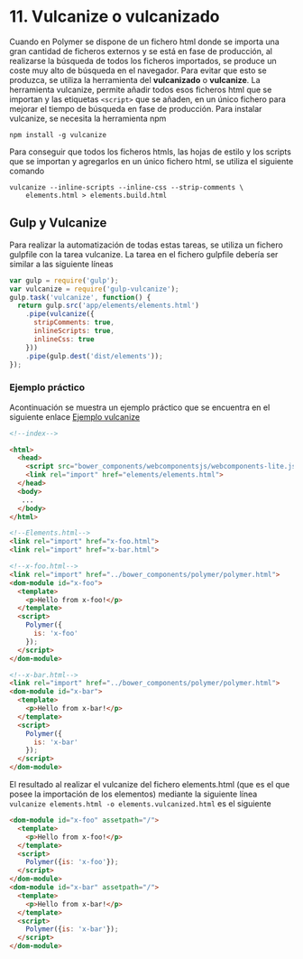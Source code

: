 # 11. Vulcanize o vulcanizado

Cuando en Polymer se dispone de un fichero html donde se importa una gran cantidad de ficheros externos y se está en fase de producción, al realizarse la búsqueda de todos los ficheros importados, se produce un coste muy alto de búsqueda en el navegador. Para evitar que esto se produzca, se utiliza la herramienta del **vulcanizado** o **vulcanize**.
La herramienta vulcanize, permite añadir todos esos ficheros html que se importan y las etiquetas `<script>` que se añaden, en un único fichero para mejorar el tiempo de búsqueda en fase de producción.
Para instalar vulcanize, se necesita la herramienta npm

`npm install -g vulcanize`

Para conseguir que todos los ficheros htmls, las hojas de estilo y los scripts que se importan y agregarlos en un único fichero html, se utiliza el siguiente comando

```console
vulcanize --inline-scripts --inline-css --strip-comments \
    elements.html > elements.build.html
```

## Gulp y Vulcanize

Para realizar la automatización de todas estas tareas, se utiliza un fichero gulpfile con la tarea vulcanize. La tarea en el fichero gulpfile debería ser similar a las siguiente líneas

```javascript
var gulp = require('gulp');
var vulcanize = require('gulp-vulcanize');
gulp.task('vulcanize', function() {
  return gulp.src('app/elements/elements.html')
    .pipe(vulcanize({
      stripComments: true,
      inlineScripts: true,
      inlineCss: true
    }))
    .pipe(gulp.dest('dist/elements'));
});
```

### Ejemplo práctico

Acontinuación se muestra un ejemplo práctico que se encuentra en el siguiente enlace [Ejemplo vulcanize](https://www.polymer-project.org/1.0/docs/tools/optimize-for-production#gulp)

```html
<!--index-->

<html>
  <head>
    <script src="bower_components/webcomponentsjs/webcomponents-lite.js"></script>
    <link rel="import" href="elements/elements.html">
  </head>
  <body>
   ...
  </body>
</html>
```

```html
<!--Elements.html-->
<link rel="import" href="x-foo.html">
<link rel="import" href="x-bar.html">
```

```html
<!--x-foo.html-->
<link rel="import" href="../bower_components/polymer/polymer.html">
<dom-module id="x-foo">
  <template>
    <p>Hello from x-foo!</p>
  </template>
  <script>
    Polymer({
      is: 'x-foo'
    });
  </script>
</dom-module>
```

```html
<!--x-bar.html-->
<link rel="import" href="../bower_components/polymer/polymer.html">
<dom-module id="x-bar">
  <template>
    <p>Hello from x-bar!</p>
  </template>
  <script>
    Polymer({
      is: 'x-bar'
    });
  </script>
</dom-module>
```

El resultado al realizar el vulcanize del fichero elements.html (que es el que posee la importación de los elementos) mediante la siguiente línea `vulcanize elements.html -o elements.vulcanized.html` es el siguiente

```html
<dom-module id="x-foo" assetpath="/">
  <template>
    <p>Hello from x-foo!</p>
  </template>
  <script>
    Polymer({is: 'x-foo'});
  </script>
</dom-module>
<dom-module id="x-bar" assetpath="/">
  <template>
    <p>Hello from x-bar!</p>
  </template>
  <script>
    Polymer({is: 'x-bar'});
  </script>
</dom-module>
```

